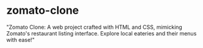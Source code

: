 # zomato-clone
"Zomato Clone: A  web project crafted with HTML and CSS, mimicking Zomato's restaurant listing interface. Explore local eateries and their menus with ease!"
